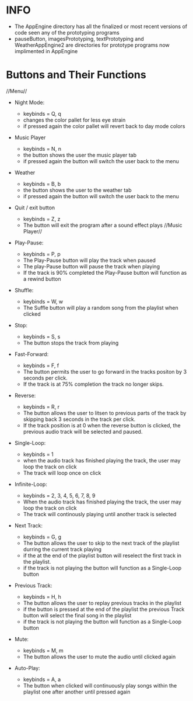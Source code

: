 # INFO
- The AppEngine directory has all the finalized or most recent versions of code seen any of the prototyping programs
- pauseButton, imagesPrototyping, textPrototyping and WeatherAppEngine2 are directories for prototype programs now implimented in AppEngine
# Buttons and Their Functions
//Menu//
- Night Mode:
  - keybinds = Q, q
  - changes the color pallet for less eye strain
  - if pressed again the color pallet will revert back to day mode colors
- Music Player
  - keybinds = N, n
  - the button shows the user the music player tab
  - if pressed again the button will switch the user back to the menu
- Weather
  - keybinds = B, b
  - the button shows the user to the weather tab
  - if pressed again the button will switch the user back to the menu
- Quit / exit button
  - keybinds = Z, z
  - The button will exit the program after a sound effect plays
//Music Player//

- Play-Pause:
  - keybinds = P, p
  - The Play-Pause button will play the track when paused
  - The play-Pause button will pause the track when playing
  - If the track is 90% completed the Play-Pause button will function as a rewind button
- Shuffle:
  - keybinds = W, w
  - The Suffle button will play a random song from the playlist when clicked
- Stop:
  - keybinds = S, s
  - The button stops the track from playing
- Fast-Forward:
  - keybinds = F, f
  - The button permits the user to go forward in the tracks positon by 3 seconds per click.
  - If the track is at 75% completion the track no longer skips.
- Reverse:
  - keybinds = R, r
  - The button allows the user to litsen to previous parts of the track by skipping back 3 seconds in the track per click.
  - If the track position is at 0 when the reverse button is clicked, the previous audio track will be selected and paused.
- Single-Loop:
  - keybinds = 1
  - when the audio track has finished playing the track, the user may loop the track on click
  - The track will loop once on click
- Infinite-Loop:
  - keybinds = 2, 3, 4, 5, 6, 7, 8, 9
  - When the audio track has finished playing the track, the user may loop the track on click
  - The track will continously playing until another track is selected
- Next Track:
  - keybinds = G, g
  - The button allows the user to skip to the next track of the playlist durring the current track playing
  - if the at the end of the playlist button will reselect the first track in the playlist.
  - if the track is not playing the button will function as a Single-Loop button
- Previous Track:
  - keybinds = H, h
  - The button allows the user to replay previous tracks in the playlist
  - if the button is pressed at the end of the playlist the previous Track button will select the final song in the playlist
  - if the track is not playing the button will function as a Single-Loop button
- Mute:
  - keybinds = M, m
  - The button allows the user to mute the audio until clicked again
- Auto-Play:
  - keybinds = A, a
  - The button when clicked will continuously play songs within the playlist one after another until pressed again
